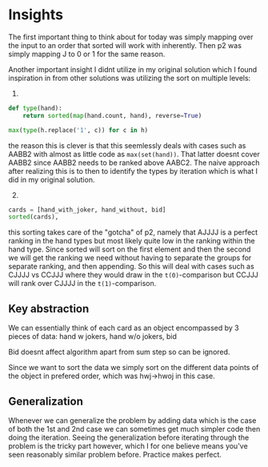 # Insights

The first important thing to think about for today was simply mapping over the input to an order that sorted will work with inherently. Then p2 was simply mapping J to 0 or 1 for the same reason. 

Another important insight I didnt utilize in my original solution which I found inspiration in from other solutions was utilizing the sort on multiple levels:

1. 
```python
def type(hand):
    return sorted(map(hand.count, hand), reverse=True)

max(type(h.replace('1', c)) for c in h)
```
the reason this is clever is that this seemlessly deals with cases such
as AABB2 with almost as little code as `max(set(hand))`. That latter
doesnt cover AABB2 since AABB2 needs to be ranked above AABC2. The naive approach after realizing this is to then to identify the types by iteration which is what I did in my original solution.

2. 
```python
cards = [hand_with_joker, hand_without, bid]
sorted(cards), 
```
this sorting takes care of the "gotcha" of p2, namely that AJJJJ is a perfect ranking in the hand types but most likely quite low in the ranking within the hand type. Since sorted will sort on the first element and then the second we will get the ranking we need without having to separate the groups for separate ranking, and then appending. So this will deal with cases such as CJJJJ vs CCJJJ where they would draw in the `t(0)`-comparison but CCJJJ will rank over CJJJJ in the `t(1)`-comparison.

## Key abstraction

We can essentially think of each card as an object encompassed by 3 pieces of data: hand w jokers, hand w/o jokers, bid

Bid doesnt affect algorithm apart from sum step so can be ignored.

Since we want to sort the data we simply sort on the different data points of the object in prefered order, which was hwj->hwoj in this case. 

## Generalization

Whenever we can generalize the problem by adding data which is the case of both the 1st and 2nd case we can sometimes get much simpler code then doing the iteration. Seeing the generalization before iterating through the problem is the tricky part however, which I for one believe means you've seen reasonably similar problem before. Practice makes perfect.